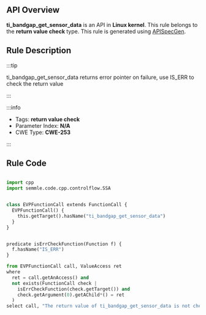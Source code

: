 ---
---


## API Overview
**ti_bandgap_get_sensor_data** is an API in **Linux kernel**. This rule belongs to the **return value check** type. This rule is generated using [APISpecGen](../../tools/APISpecGen).
## Rule Description

:::tip

ti_bandgap_get_sensor_data returns error pointer on failure, use IS_ERR to check the return value

:::

:::info

- Tags: **return value check**
- Parameter Index: **N/A**
- CWE Type: **CWE-253**

:::

## Rule Code
```python

import cpp
import semmle.code.cpp.controlflow.SSA


class EVPFunctionCall extends FunctionCall {
  EVPFunctionCall() {
    this.getTarget().hasName("ti_bandgap_get_sensor_data")
  }
}


predicate isErrCheckFunction(Function f) {
  f.hasName("IS_ERR") 
}

from EVPFunctionCall call, ValueAccess ret
where
  ret = call.getAnAccess() and
  not exists(FunctionCall check |
    isErrCheckFunction(check.getTarget()) and
    check.getArgument(0).getAChild*() = ret
  )
select call, "The return value of ti_bandgap_get_sensor_data is not checked with IS_ERR."
    
```